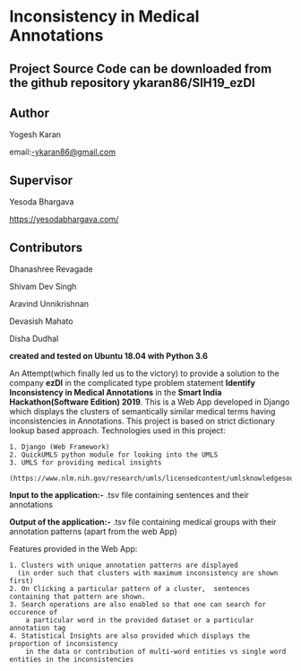 Inconsistency in Medical Annotations
===

Project Source Code can be downloaded from the github repository ykaran86/SIH19_ezDI
---

Author
---

Yogesh Karan

email:-ykaran86@gmail.com

Supervisor
---
Yesoda Bhargava

https://yesodabhargava.com/

Contributors
---

Dhanashree Revagade

Shivam Dev Singh

Aravind Unnikrishnan

Devasish Mahato

Disha Dudhal

**created and tested on Ubuntu 18.04 with Python 3.6**

An Attempt(which finally led us to the victory) to provide a solution to the company **ezDI** in the complicated type problem statement **Identify Inconsistency in Medical Annotations** in the **Smart India Hackathon(Software Edition) 2019**. This is a Web App developed in Django which displays the clusters of semantically similar medical terms having inconsistencies in Annotations. This project is based on strict dictionary lookup based approach.
Technologies used in this project:
	
	1. Django (Web Framework)
	2. QuickUMLS python module for looking into the UMLS
	3. UMLS for providing medical insights
	    (https://www.nlm.nih.gov/research/umls/licensedcontent/umlsknowledgesources.html)
**Input to the application:-** .tsv file containing sentences and their annotations

**Output of the application:-** .tsv file containing medical groups with their annotation patterns (apart from the web App)

Features provided in the Web App:

	1. Clusters with unique annotation patterns are displayed 
      (in order such that clusters with maximum inconsistency are shown first)
	2. On Clicking a particular pattern of a cluster,  sentences containing that pattern are shown.
	3. Search operations are also enabled so that one can search for occurence of 
        a particular word in the provided dataset or a particular annotation tag
	4. Statistical Insights are also provided which displays the proportion of inconsistency 
        in the data or contribution of multi-word entities vs single word entities in the inconsistencies